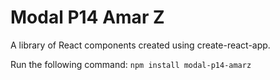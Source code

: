 # Modal P14 Amar Z

A library of React components created using create-react-app.

Run the following command:
`npm install modal-p14-amarz`
